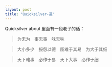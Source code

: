 ```yaml
---
layout: post
title: "Quicksilver-道"
---
```


Quicksilver about 里面有一段老子的话：

> 为无为　事无事　味无味

> 大小多少　报怨以德　图难于其易　为大于其细

> 天下难事　必作于易　天下大事　必作于细

